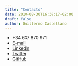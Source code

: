 ```yaml
---
title: "Contacto"
date: 2018-08-30T16:36:17+02:00
draft: false
author: Guillermo Castellano
---
```


* +34 637 870 971
* [E-mail](mailto:gcastellano@nosturi.es)
* [LinkedIn](https://www.linkedin.com/in/guillermocastellano)
* [Twitter](https://twitter.com/guillearch)
* [GitHub](https://github.com/guillearch/)
